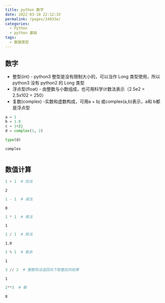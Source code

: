 ```yaml
---
title: python 数字
date: 2022-03-10 22:12:33
permalink: /pages/24033e/
categories:
  - Python
  - python 基础
tags:
  - 数据类型
---
```

## 数字

- 整型(int) - python3 整型是没有限制大小的，可以当作 Long 类型使用，所以 python3 没有 python2 的 Long 类型
- 浮点型(float) - 由整数与小数组成，也可用科学计数法表示（2.5e2 = 2.5x102 = 250）
- 复数(complex) -实数和虚数构成，可用a + bj 或complex(a,b)表示，a和 b都是浮点型


```python
a = 1
b = 1.0
c = 1+2j
d = complex(1, 2)

type(d)
```




    complex




```python

```

## 数值计算


```python
1 + 1  # 加法
```




    2




```python
1 - 1  # 减法
```




    0




```python
1 * 1  # 乘法
```




    1




```python
1 / 1  # 除法
```




    1.0




```python
1 % 1  # 取余
```




    1




```python
3 // 2  # 整数除法返回向下取整后的结果
```




    1




```python
2**3  # 幂
```




    8




```python

```
